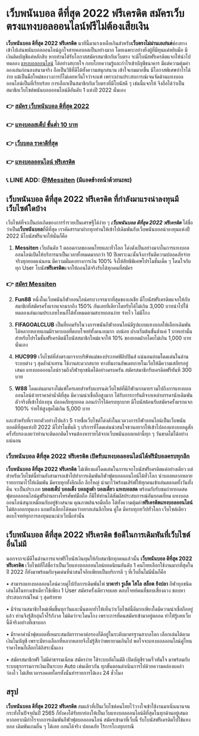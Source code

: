 # เว็บพนันบอล ดีที่สุด 2022 ฟรีเครดิต สมัครเว็บตรงแทงบอลออนไลน์ฟรีไม่ต้องเสียเงิน
**เว็บพนันบอล ดีที่สุด 2022 ฟรีเครดิต** นาทีนี้มาแรงเหลือเกินสำหรับ**เว็บตรงไม่ผ่านเอเย่นต**์ช่องทางเข้าไปเล่นพนันบอลออนไลน์ถูกใจสายคอบอลเป็นอย่างมาก โดยเฉพาะอย่างยิ่งผู้ที่มีทุนแค่หยิบมือ มีเงินติดบัญชีแค่หลักสิบ หากท่านได้รับโอกาสสมัครสมาชิกกับเว็บตรง จะมีโบนัสฟรีเครดิตแจกให้นำไปทดลอง [แทงบอลออนไลน์](https://messiten.com/) ได้อย่างสบายใจ กอบโกยความรู้และกำไรเข้าบัญชีธนาคาร มีแต่ความคุ้มค่าลองเล่นก่อนลงสนามจริง ถือเป็นวิธีที่ดีได้ทั้งความสนุกสนาน เข้าใจเกมมากขึ้น มีโอกาสพิเศษกำไรได้ง่าย แม้เป็นมือใหม่ของวงการก็ไม่เคยหวั่นใจว่าจะแพ้ เพราะผ่านประสบการณ์เจนจัดด้านแทงบอลออนไลน์เป็นที่เรียบร้อย การเลือกเป็นสมาชิกกับเว็บตรงที่มีโบนัสดี ๆ เช่นนี้แจกให้ จึงถือได้ว่าเป็นสมาชิกเว็บไซต์พนันบอลออนไลน์ดีอันดับ 1 แห่งปี 2022 นั่นเอง

### 👉 [สมัคร เว็บพนันบอล ดีที่สุด 2022](https://auto.messiten.net/register)
### 👉 [แทงบอลสเต็ป ขั้นต่ำ 10 บาท](https://messiten.com/mix-parley-%e0%b9%81%e0%b8%97%e0%b8%87%e0%b8%9a%e0%b8%ad%e0%b8%a5%e0%b8%aa%e0%b9%80%e0%b8%95%e0%b9%87%e0%b8%9b/)
### 👉 [เว็บบอล ราคาดีที่สุด](https://messiten.com/web-football-best-price/)
### 👉 [แทงบอลออนไลน์ ฟรีเครดิต](https://atom.io/themes/%E0%B9%81%E0%B8%97%E0%B8%87%E0%B8%9A%E0%B8%AD%E0%B8%A5%E0%B8%AD%E0%B8%AD%E0%B8%99%E0%B9%84%E0%B8%A5%E0%B8%99%E0%B9%8C%20%E0%B8%9F%E0%B8%A3%E0%B8%B5%E0%B9%80%E0%B8%84%E0%B8%A3%E0%B8%94%E0%B8%B4%E0%B8%95%20%E0%B8%96%E0%B8%AD%E0%B8%99%E0%B9%84%E0%B8%94%E0%B9%89%E0%B8%88%E0%B8%A3%E0%B8%B4%E0%B8%87)
### 📞 LINE ADD: [@Messiten](https://line.me/ti/p/%40messiten) (มีแอดข้างหน้าด้วยนะคะ)

## เว็บพนันบอล ดีที่สุด 2022 ฟรีเครดิต ที่กำลังมาแรงน่าลงทุนมีเว็บไซต์ใดบ้าง
 เว็บไซต์ที่จะเป็นบ่อเกิดของการร่ำรวยเป็นเศรษฐีได้ง่าย ๆ ***เว็บพนันบอล ดีที่สุด 2022 ฟรีเครดิต*** ได้ชื่อว่าเป็น**เว็บพนันบอล**ที่ดีที่สุด เราคัดสรรมาฝากทุกท่านให้เข้าไปเดิมพันกับเว็บพนันบอลน่าลงทุนแห่งปี 2022 มีโบนัสฟรีแจกให้นั่นก็คือ

1.	**Messiten** เว็บอันดับ 1 ตลอดกาลของคนไทยและทั่วโลก โด่งดังเป็นอย่างมากในการแทงบอลออนไลน์เปิดให้บริการมาเป็นเวลาทั้งหมดมากกว่า 10 ปีเพราะฉะนั้นจึงการันตีความปลอดภัยจ่ายจริงทุกยอดแน่นอน มีความมั่นคงทางการเงิน 100% จึงให้สิทธิพิเศษโปรโมชั่นเด็ด ๆ โดนใจกับทุก User โบนัส**ฟรีเครดิต**แจกให้ถอนได้จริงรับได้ทุกคนที่สมัคร

### 👉 [สมัคร Messiten](https://auto.messiten.net/register)

2.	**Fun88** หนึ่งในเว็บพนันกีฬาออนไลน์ครบวงจรมากที่สุดของเอเชีย มีโบนัสฟรีเครดิตแจกให้กับสมาชิกที่สมัครครั้งแรกแจกมากถึง 150% กันเลยทีเดียวโดยรับได้ไม่เกิน 3,000 บาทนำไปใช้ทดลองเล่นเกมประเภทไหนก็ได้ทั้งหมดตามสบายถอนง่าย จ่ายไว ไม่มีโกง

3.	**FIFAGOALCLUB** เป็นที่ยอมรับในวงการพนันกีฬาออนไลน์มีรูปแบบแทงบอลให้เลือกเดิมพันได้หลากหลายแถมมีราคาบอลที่ตอบโจทย์ทั้งคนงบมาก งบน้อย ฝากเริ่มต้นขั้นต่ำแค่ 1 บาทเท่านั้น สำหรับโปรโมชั่นฟรีเครดิตมีโบนัสสมาชิกใหม่แจกให้ 10% ของยอดฝากโดยไม่เกิน 1,000 บาทนั่นเอง

4.	**HUC999** เว็บไซต์ที่ส่งตรงมาจากบริษัทแม่ของประเทศฟิลิปปินส์ แน่นอนย่อมโดดเด่นในด้านระบบต่าง ๆ สุดล้ำนำเทรน ใช้งานสะดวกสบาย ทางทีมงานอัพเดทภายในเว็บให้มีความเสถียรอยู่เสมอ แทงบอลออนไลน์รวมถึงกีฬาทุกชนิดได้อย่างครบครัน สมัครสมาชิกรับเครดิตฟรีทันที 300 บาท

5.	**W88** โดดเด่นมาแรงไม่แพ้ใครเลยสำหรับแบรนด์เว็บไซต์ที่มีกีฬามากมายรวมไปถึงการแทงบอลออนไลน์ด้วยราคาค่าน้ำดีที่สุด มีความน่าเชื่อถือสูงมาก ได้รับการการันตีจากเหล่าบรรดานักเดิมพันตัวจริงที่เข้าไปลงทุน ปลอดภัยทุกยอด ถอนกำไรได้ครบทุกบาท มีโบนัสต้อนรับสมัครครั้งแรกแจก 100% จ่ายให้สูงสุดไม่เกิน 5,000 บาท

และสำหรับที่เรายกตัวอย่างไปแล้ว 5 รายชื่อเว็บไซต์โด่งดังในแวดวงการกีฬาออนไลน์เป็นเว็บพนันบอลดีที่สุดแห่งปี 2022 มีโปรโมชั่นดี ๆ บริการที่โดดเด่นน่าสนใจชวนอยากให้เข้าไปลองแทงบอลดูสักครั้งรับรองเลยว่าท่านจะติดอกติดใจจนต้องหารายได้จากเว็บพนันบอลเหล่านี้ทุก ๆ วันขาดไม่ได้อย่างแน่นอน


### เว็บพนันบอล ดีที่สุด 2022 ฟรีเครดิต เปิดรับแทงบอลออนไลน์ได้ฟรีมีบอลครบทุกลีก
**เว็บพนันบอล ดีที่สุด 2022 ฟรีเครดิต** ไม่เพียงแต่โดดเด่นในการแจกโบนัสฟรีเครดิตแค่อย่างเดียว แต่สำหรับเว็บไซต์นี้ท่านยังสามารถเข้าไปทำการเดิมพันกีฬาฟุตบอลออนไลน์ได้ทั่วโลก นำบอลหลากหลายรายการมาไว้ให้เดิมพัน มีครบทุกทั้งลีกเล็ก ลีกใหญ่ นำมาไว้พร้อมเสิร์ฟให้ทุกคนเข้าเล่นตลอดทั้งวันทั้งคืน จะเป็นประเภท **บอลสเต็ป** **บอลเต็ง** **บอลสูงต่ำ** **บอลเดี่ยว** **แทงบอลสด** พร้อมกับรับชมถ่ายทอดสดฟุตบอลออนไลน์ดูฟรีผ่านทางโทรศัพท์มือถือ ก็มีให้ท่านได้สัมผัสประสบการณ์อันยอดเยี่ยม แทงบอลออนไลน์สนุกเหมือนกับอยู่ข้างสนาม คุณภาพล้นจอมือถือ ได้ทั้งความคุ้มค่า**ฟรีเครดิตแทงบอลออนไลน์**ไม่ต้องออกทุนเอง แถมยังเลือกได้หมดว่าอยากเล่นลีกไหน คู่ใด มีครบทุกทวีปทั่วโลก เว็บไซต์เดียวตอบโจทย์ทุกการลงทุนแนะนำเว็บนี้เท่านั้น


## เว็บพนันบอล ดีที่สุด 2022 ฟรีเครดิต ข้อดีในการเดิมพันที่เว็บไซต์อื่นไม่มี
 นอกจากจะมีดีในด้านการแจกฟรีโบนัสเงินทุนให้กับสมาชิกทุกคนแล้วนั้น **เว็บพนันบอล ดีที่สุด 2022 ฟรีเครดิต** เว็บไซต์ที่ได้ชื่อว่าเป็นเว็บแทงบอลออนไลน์ยอดนิยมอันดับ 1 คนไทยเลือกใช้งานมากที่สุดในปี 2022 ก็ยังมาพร้อมกับจุดเด่นที่น่าสนใจอีกเพียบเป็นบริการดี ๆ ที่เว็บอื่นไม่มีนั่นก็คือ

•	สามารถแทงบอลออนไลน์ควบคู่ไปกับการเดิมพันไพ่ **บาคาร่า** **รูเล็ต** **ไฮโล** **สล็อต** **ยิงปลา** กีฬาทุกชนิดเล่นได้ในทางเข้าเดียวใช้เพียง 1 User สมัครครั้งเดียวจบเลย ตอบโจทย์คนที่ชอบเสี่ยงดวง ชอบหาประสบการณ์ใหม่ ๆ สุดท้าทาย

•	มีจำนวนสมาชิกใหม่เพิ่มขึ้นทุกวันและนั่นตอกย้ำให้เห็นว่าเว็บไซต์นี้ดีมากเพียงใดมีความน่าเชื่อถืออยู่แล้ว ท่านจึงรู้สึกอุ่นใจไร้กังวล ไม่คิดว่าจะโดนโกง เพราะการที่คนสมัครเข้ามาอยู่ตลอด ทำให้รู้เลยเว็บนี้ดีจริงอย่างที่เขาบอก

•	มีราคาค่าน้ำฟุตบอลที่เหมาะสมอัตราราคาต่อรองก็ดีอยู่ในระดับมาตรฐานสากลโลก เลือกเล่นได้ตามเงินในบัญชี เพราะมีทางเลือกที่หลากหลายจึงไม่รู้สึกว่าพยายามเกินไป พอใจจะแทงบอลออนไลน์คู่ไหนราคาไหนก็เลือกได้อิสระนั้นเอง

•	สมัครสมาชิกฟรี ไม่มีค่าธรรมเนียม สมัครง่าย ใช้ระบบอัตโนมัติ เปิดบัญชีรวดเร็วทันใจ มาพร้อมกับระบบธุรกรรมการเงินเป็นระบบ Auto เช่นเดียวกัน ทุกขั้นตอนดำเนินการไปด้วยความคล่องแคล่วว่องไว ไม่เสียเวลารอคอยใครทั้งนั้นทำรายการได้เอง 24 ชั่วโมง



## สรุป
**เว็บพนันบอล ดีที่สุด 2022 ฟรีเครดิต** สมแล้วที่เป็นเว็บไซต์คนไทยไว้วางใจเข้าใช้งานมาเนิ่นนานจนกระทั่งในปัจจุบันปี 2565 ก็ยังคงได้รับยกย่องให้เป็นเว็บแทงบอลออนไลน์ดีที่สุดในทุกด้านอยู่เสมอ หากอยากมีกำไรจากการเดิมพันกีฬาฟุตบอลออนไลน์ สมัครเข้ามาที่เว็บนี้ รับโบนัสฟรีเครดิตไปใช้แทงบอล เดิมพันเกมอื่น ๆ ได้เลย ถอนได้จริง ปลอดภัย ไร้การโกงทุกกรณี 
